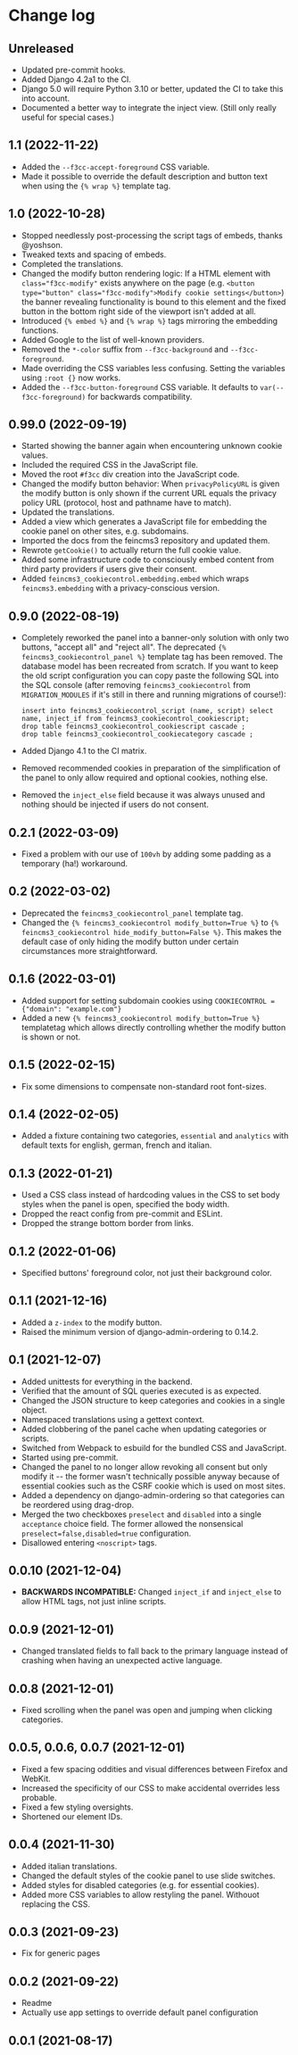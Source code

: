 # Change log

## Unreleased

- Updated pre-commit hooks.
- Added Django 4.2a1 to the CI.
- Django 5.0 will require Python 3.10 or better, updated the CI to take this
  into account.
- Documented a better way to integrate the inject view. (Still only really
  useful for special cases.)

## 1.1 (2022-11-22)

- Added the `--f3cc-accept-foreground` CSS variable.
- Made it possible to override the default description and button text when
  using the `{% wrap %}` template tag.

## 1.0 (2022-10-28)

- Stopped needlessly post-processing the script tags of embeds, thanks
  @yoshson.
- Tweaked texts and spacing of embeds.
- Completed the translations.
- Changed the modify button rendering logic: If a HTML element with
  `class="f3cc-modify"` exists anywhere on the page (e.g. `<button type="button" class="f3cc-modify">Modify cookie settings</button>`) the
  banner revealing functionality is bound to this element and the fixed button
  in the bottom right side of the viewport isn't added at all.
- Introduced `{% embed %}` and `{% wrap %}` tags mirroring the embedding
  functions.
- Added Google to the list of well-known providers.
- Removed the `*-color` suffix from `--f3cc-background` and
  `--f3cc-foreground`.
- Made overriding the CSS variables less confusing. Setting the variables using
  `:root {}` now works.
- Added the `--f3cc-button-foreground` CSS variable. It defaults to
  `var(--f3cc-foreground)` for backwards compatibility.

## 0.99.0 (2022-09-19)

- Started showing the banner again when encountering unknown cookie values.
- Included the required CSS in the JavaScript file.
- Moved the root `#f3cc` div creation into the JavaScript code.
- Changed the modify button behavior: When `privacyPolicyURL` is given the
  modify button is only shown if the current URL equals the privacy policy URL
  (protocol, host and pathname have to match).
- Updated the translations.
- Added a view which generates a JavaScript file for embedding the cookie panel
  on other sites, e.g. subdomains.
- Imported the docs from the feincms3 repository and updated them.
- Rewrote `getCookie()` to actually return the full cookie value.
- Added some infrastructure code to consciously embed content from third party
  providers if users give their consent.
- Added `feincms3_cookiecontrol.embedding.embed` which wraps
  `feincms3.embedding` with a privacy-conscious version.

## 0.9.0 (2022-08-19)

- Completely reworked the panel into a banner-only solution with only two
  buttons, "accept all" and "reject all". The deprecated `{% feincms3_cookiecontrol_panel %}` template tag has been removed. The database
  model has been recreated from scratch. If you want to keep the old script
  configuration you can copy paste the following SQL into the SQL console
  (after removing `feincms3_cookiecontrol` from `MIGRATION_MODULES` if it's
  still in there and running migrations of course!):

      insert into feincms3_cookiecontrol_script (name, script) select name, inject_if from feincms3_cookiecontrol_cookiescript;
      drop table feincms3_cookiecontrol_cookiescript cascade ;
      drop table feincms3_cookiecontrol_cookiecategory cascade ;

- Added Django 4.1 to the CI matrix.
- Removed recommended cookies in preparation of the simplification of the panel
  to only allow required and optional cookies, nothing else.
- Removed the `inject_else` field because it was always unused and nothing
  should be injected if users do not consent.

## 0.2.1 (2022-03-09)

- Fixed a problem with our use of `100vh` by adding some padding as a temporary
  (ha!) workaround.

## 0.2 (2022-03-02)

- Deprecated the `feincms3_cookiecontrol_panel` template tag.
- Changed the `{% feincms3_cookiecontrol modify_button=True %}` to `{% feincms3_cookiecontrol hide_modify_button=False %}`. This makes the default
  case of only hiding the modify button under certain circumstances more
  straightforward.

## 0.1.6 (2022-03-01)

- Added support for setting subdomain cookies using `COOKIECONTROL = {"domain": "example.com"}`
- Added a new `{% feincms3_cookiecontrol modify_button=True %}` templatetag
  which allows directly controlling whether the modify button is shown or not.

## 0.1.5 (2022-02-15)

- Fix some dimensions to compensate non-standard root font-sizes.

## 0.1.4 (2022-02-05)

- Added a fixture containing two categories, `essential` and `analytics` with
  default texts for english, german, french and italian.

## 0.1.3 (2022-01-21)

- Used a CSS class instead of hardcoding values in the CSS to set body styles
  when the panel is open, specified the body width.
- Dropped the react config from pre-commit and ESLint.
- Dropped the strange bottom border from links.

## 0.1.2 (2022-01-06)

- Specified buttons' foreground color, not just their background color.

## 0.1.1 (2021-12-16)

- Added a `z-index` to the modify button.
- Raised the minimum version of django-admin-ordering to 0.14.2.

## 0.1 (2021-12-07)

- Added unittests for everything in the backend.
- Verified that the amount of SQL queries executed is as expected.
- Changed the JSON structure to keep categories and cookies in a single object.
- Namespaced translations using a gettext context.
- Added clobbering of the panel cache when updating categories or scripts.
- Switched from Webpack to esbuild for the bundled CSS and JavaScript.
- Started using pre-commit.
- Changed the panel to no longer allow revoking all consent but only modify it
  -- the former wasn't technically possible anyway because of essential
  cookies such as the CSRF cookie which is used on most sites.
- Added a dependency on django-admin-ordering so that categories can be
  reordered using drag-drop.
- Merged the two checkboxes `preselect` and `disabled` into a single
  `acceptance` choice field. The former allowed the nonsensical
  `preselect=false,disabled=true` configuration.
- Disallowed entering `<noscript>` tags.

## 0.0.10 (2021-12-04)

- **BACKWARDS INCOMPATIBLE:** Changed `inject_if` and `inject_else` to
  allow HTML tags, not just inline scripts.

## 0.0.9 (2021-12-01)

- Changed translated fields to fall back to the primary language instead of
  crashing when having an unexpected active language.

## 0.0.8 (2021-12-01)

- Fixed scrolling when the panel was open and jumping when clicking categories.

## 0.0.5, 0.0.6, 0.0.7 (2021-12-01)

- Fixed a few spacing oddities and visual differences between Firefox and
  WebKit.
- Increased the specificity of our CSS to make accidental overrides less
  probable.
- Fixed a few styling oversights.
- Shortened our element IDs.

## 0.0.4 (2021-11-30)

- Added italian translations.
- Changed the default styles of the cookie panel to use slide switches.
- Added styles for disabled categories (e.g. for essential cookies).
- Added more CSS variables to allow restyling the panel. Withouot replacing the
  CSS.

## 0.0.3 (2021-09-23)

- Fix for generic pages

## 0.0.2 (2021-09-22)

- Readme
- Actually use app settings to override default panel configuration

## 0.0.1 (2021-08-17)
